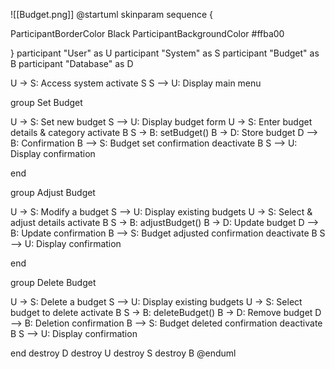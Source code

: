 ![[Budget.png]]
@startuml
skinparam sequence {

ParticipantBorderColor Black
ParticipantBackgroundColor #ffba00

}
participant "User" as U
participant "System" as S
participant "Budget" as B
participant "Database" as D

U -> S: Access system
activate S
S --> U: Display main menu

group Set Budget

  U -> S: Set new budget
  S --> U: Display budget form
  U -> S: Enter budget details & category
  activate B
  S -> B: setBudget()
  B -> D: Store budget
  D --> B: Confirmation
  B --> S: Budget set confirmation
  deactivate B
  S --> U: Display confirmation

end

group Adjust Budget

  U -> S: Modify a budget
  S --> U: Display existing budgets
  U -> S: Select & adjust details
  activate B
  S -> B: adjustBudget()
  B -> D: Update budget
  D --> B: Update confirmation
  B --> S: Budget adjusted confirmation
  deactivate B
  S --> U: Display confirmation

end

group Delete Budget

  U -> S: Delete a budget
  S --> U: Display existing budgets
  U -> S: Select budget to delete
  activate B
  S -> B: deleteBudget()
  B -> D: Remove budget
  D --> B: Deletion confirmation
  B --> S: Budget deleted confirmation
  deactivate B
  S --> U: Display confirmation

end
destroy D
destroy U
destroy S
destroy B
@enduml
